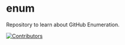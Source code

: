 # enum
Repository to learn about GitHub Enumeration.





































[![Contributors](https://img.shields.io/badge/Contributors-3-brightgreen)](https://github.com/EurydiceCorp/enum/graphs/contributors)
